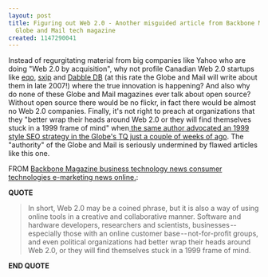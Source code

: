 ```yaml
---
layout: post
title: Figuring out Web 2.0 - Another misguided article from Backbone Magazine - another
  Globe and Mail tech magazine
created: 1147290041
---
```

<p> Instead of regurgitating material from big companies like Yahoo who are doing &quot;Web 2.0 by acquisition&quot;, why not profile Canadian Web 2.0 startups like <a href="http://eqo.com/">eqo</a>, <a href="http://sxip.com/">sxip</a> and <a href="http://dabbledb.com/">Dabble DB</a> (at this rate the Globe and Mail will write about them in late 2007!) where the true innovation is happening? And also why do none of these Globe and Mail magazines ever talk about open source? Without open source there would be no flickr, in fact there would be almost no Web 2.0 companies.  Finally, it&#39;s not right  to preach at organizations that they &quot;better wrap their heads around Web 2.0 or they will find themselves stuck in a 1999 frame of mind&quot; when<a href="/rt/archives/2006/05/02/paul-limas-confessions-of-a-search-engine-optimizer-is-still-wrong-fact-checking-the-globe-and-mails-tq-part"> the same author advocated an 1999 style SEO strategy in the Globe&#39;s TQ just a couple of weeks of ago</a>. The &quot;authority&quot;  of the Globe and Mail is seriously undermined by flawed articles like this one. </p><p> FROM <a href="http://www.backbonemag.com/php_site/home.php?m_column_id=php_news/wmview.php?ArtID=1811">Backbone Magazine business technology news consumer technologies e-marketing news online.</a>: </p><p> <strong>QUOTE</strong> </p><blockquote> In short, Web 2.0 may be a coined phrase, but it is also a way of using online tools in a creative and collaborative manner. Software and hardware developers, researchers and scientists, businesses -- especially those with an online customer base -- not-for-profit groups, and even political organizations had better wrap their heads around Web 2.0, or they will find themselves stuck in a 1999 frame of mind.  </blockquote><p> <strong>END QUOTE</strong> </p>
